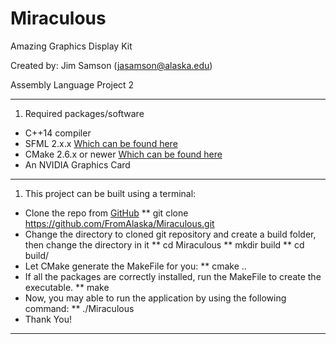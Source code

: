 # Miraculous
Amazing Graphics Display Kit 

Created by:
Jim Samson (jasamson@alaska.edu)

Assembly Language Project 2

---
1. Required packages/software
* C++14 compiler
* SFML 2.x.x [Which can be found here](https://www.sfml-dev.org/download/sfml/2.4.2/)
* CMake 2.6.x or newer [Which can be found here](https://cmake.org/download/)
* An NVIDIA Graphics Card
---

1. This project can be built using a terminal:
* Clone the repo from [GitHub](https://github.com) 
** git clone https://github.com/FromAlaska/Miraculous.git
* Change the directory to cloned git repository and create a build folder, then change the directory in it
** cd Miraculous
** mkdir build
** cd build/
* Let CMake generate the MakeFile for you:
** cmake ..
* If all the packages are correctly installed, run the MakeFile to create the executable.
** make
* Now, you may able to run the application by using the following command:
** ./Miraculous
* Thank You!

---
